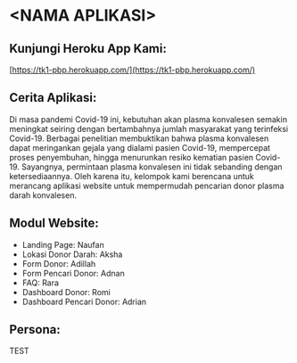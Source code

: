 # \<NAMA APLIKASI>

## Kunjungi Heroku App Kami:

[https://tk1-pbp.herokuapp.com/](https://tk1-pbp.herokuapp.com/)

## Cerita Aplikasi:

Di masa pandemi Covid-19 ini, kebutuhan akan plasma konvalesen semakin meningkat seiring dengan bertambahnya jumlah masyarakat yang terinfeksi Covid-19. Berbagai penelitian membuktikan bahwa plasma konvalesen dapat meringankan gejala yang dialami pasien Covid-19, mempercepat proses penyembuhan, hingga menurunkan resiko kematian pasien Covid-19. Sayangnya, permintaan plasma konvalesen ini tidak sebanding dengan ketersediaannya. Oleh karena itu, kelompok kami berencana untuk merancang aplikasi website untuk mempermudah pencarian donor plasma darah konvalesen.

## Modul Website:

- Landing Page: Naufan
- Lokasi Donor Darah: Aksha
- Form Donor: Adillah
- Form Pencari Donor: Adnan
- FAQ: Rara
- Dashboard Donor: Romi
- Dashboard Pencari Donor: Adrian

## Persona:

TEST
